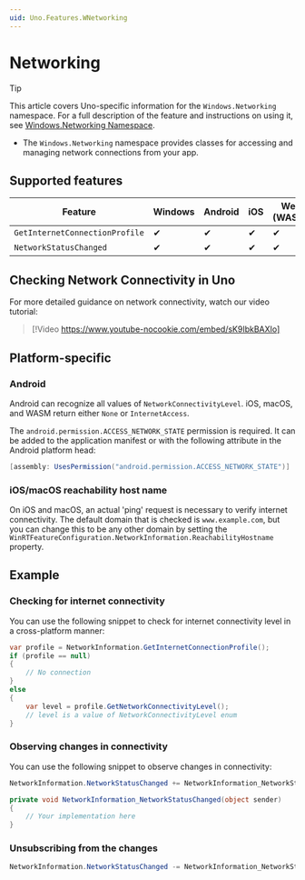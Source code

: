 ```yaml
---
uid: Uno.Features.WNetworking
---
```


# Networking

> [!TIP]
> This article covers Uno-specific information for the `Windows.Networking` namespace. For a full description of the feature and instructions on using it, see [Windows.Networking Namespace](https://learn.microsoft.com/uwp/api/windows.networking).

* The `Windows.Networking` namespace provides classes for accessing and managing network connections from your app.

## Supported features

| Feature                        | Windows | Android | iOS | Web (WASM) | macOS | Linux (Skia) | Win 7 (Skia) |
|--------------------------------|---------|---------|-----|------------|-------|--------------|--------------|
| `GetInternetConnectionProfile` | ✔       | ✔       | ✔   | ✔          | ✔     | ✔            | ✔            |
| `NetworkStatusChanged`         | ✔       | ✔       | ✔   | ✔          | ✔     | ✔            | ✔            |

## Checking Network Connectivity in Uno

For more detailed guidance on network connectivity, watch our video tutorial:

> [!Video https://www.youtube-nocookie.com/embed/sK9IbkBAXIo]

## Platform-specific

### Android

Android can recognize all values of `NetworkConnectivityLevel`. iOS, macOS, and WASM return either `None` or `InternetAccess`.

The `android.permission.ACCESS_NETWORK_STATE` permission is required. It can be added to the application manifest or with the following attribute in the Android platform head:

```csharp
[assembly: UsesPermission("android.permission.ACCESS_NETWORK_STATE")]
```

### iOS/macOS reachability host name

On iOS and macOS, an actual 'ping' request is necessary to verify internet connectivity. The default domain that is checked is `www.example.com`, but you can change this to be any other domain by setting the `WinRTFeatureConfiguration.NetworkInformation.ReachabilityHostname` property.

## Example

### Checking for internet connectivity

You can use the following snippet to check for internet connectivity level in a cross-platform manner:

```csharp
var profile = NetworkInformation.GetInternetConnectionProfile();
if (profile == null)
{
    // No connection
}
else
{
    var level = profile.GetNetworkConnectivityLevel();
    // level is a value of NetworkConnectivityLevel enum
}
```

### Observing changes in connectivity

You can use the following snippet to observe changes in connectivity:

```csharp
NetworkInformation.NetworkStatusChanged += NetworkInformation_NetworkStatusChanged;

private void NetworkInformation_NetworkStatusChanged(object sender)
{
    // Your implementation here
}
```

### Unsubscribing from the changes

```csharp
NetworkInformation.NetworkStatusChanged -= NetworkInformation_NetworkStatusChanged;
```
